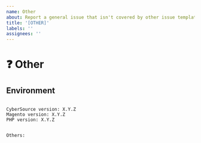 ```yaml
---
name: Other
about: Report a general issue that isn't covered by other issue templates.
title: '[OTHER]'
labels: ''
assignees: ''
---
```


<!--
NOTE: This module is provided free and without support of any kind. You may report issues you've found in the module, and we will address them as we are able, but no support will be provided here.

DO NOT include any api keys, credentials, or customer-identifying in issues, pull requests, or comments. Any personally identifying information will be deleted on sight.

If you need support services, please buy an extension support plan from ParadoxLabs at https://store.paradoxlabs.com/support-renewal.html, then open a ticket at https://support.paradoxlabs.com.

PLEASE HELP US PROCESS GITHUB ISSUES FASTER BY PROVIDING THE FOLLOWING INFORMATION.

ISSUES MISSING IMPORTANT INFORMATION MAY BE CLOSED WITHOUT INVESTIGATION.
-->

# :question: Other
<!-- If you're asking a question, have you searched through Github first? -->


## Environment

<pre><code>
CyberSource version: X.Y.Z
Magento version: X.Y.Z 
PHP version: X.Y.Z 
<!-- Check whether this is still an issue in the most recent CyberSource version -->

Others:
<!-- Anything else relevant?  Operating system version, IDE, package manager, HTTP server, ... -->
</code></pre>
